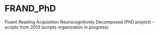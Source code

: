 # FRAND_PhD
Fluent Reading Acquisition Neurocognitively Decomposed (PhD project) - scripts from 2013 (scripts organization in progress) 
